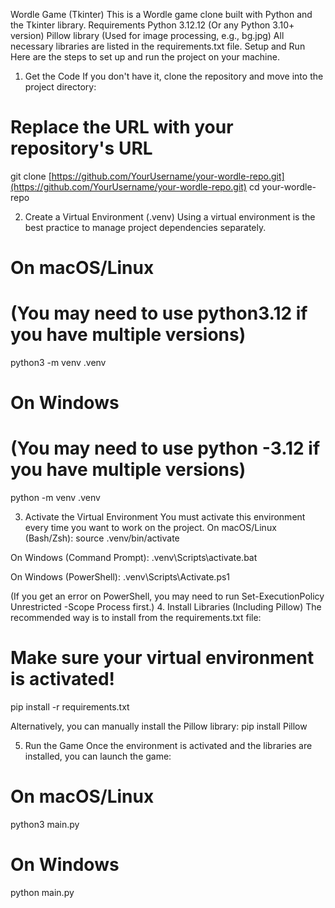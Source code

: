 Wordle Game (Tkinter)
This is a Wordle game clone built with Python and the Tkinter library.
Requirements
Python 3.12.12 (Or any Python 3.10+ version)
Pillow library (Used for image processing, e.g., bg.jpg)
All necessary libraries are listed in the requirements.txt file.
Setup and Run
Here are the steps to set up and run the project on your machine.
1. Get the Code
If you don't have it, clone the repository and move into the project directory:
# Replace the URL with your repository's URL
git clone [https://github.com/YourUsername/your-wordle-repo.git](https://github.com/YourUsername/your-wordle-repo.git)
cd your-wordle-repo




2. Create a Virtual Environment (.venv)
Using a virtual environment is the best practice to manage project dependencies separately.
# On macOS/Linux
# (You may need to use python3.12 if you have multiple versions)
python3 -m venv .venv

# On Windows
# (You may need to use python -3.12 if you have multiple versions)
python -m venv .venv




3. Activate the Virtual Environment
You must activate this environment every time you want to work on the project.
On macOS/Linux (Bash/Zsh):
source .venv/bin/activate




On Windows (Command Prompt):
.venv\Scripts\activate.bat




On Windows (PowerShell):
.venv\Scripts\Activate.ps1




(If you get an error on PowerShell, you may need to run Set-ExecutionPolicy Unrestricted -Scope Process first.)
4. Install Libraries (Including Pillow)
The recommended way is to install from the requirements.txt file:
# Make sure your virtual environment is activated!
pip install -r requirements.txt




Alternatively, you can manually install the Pillow library:
pip install Pillow




5. Run the Game
Once the environment is activated and the libraries are installed, you can launch the game:
# On macOS/Linux
python3 main.py

# On Windows
python main.py




